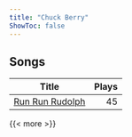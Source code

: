 ```yaml
---
title: "Chuck Berry"
ShowToc: false
---
```


## Songs
Title | Plays 
----- | -----: 
[Run Run Rudolph](/songs/run-run-rudolph) | 45

{{< more >}}